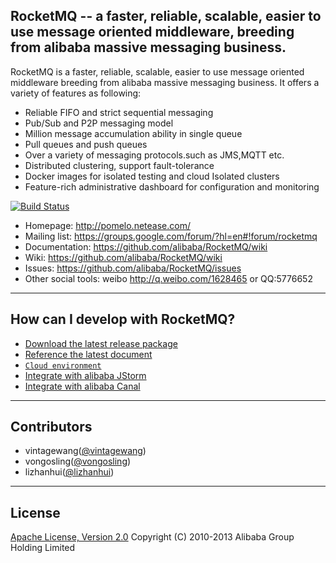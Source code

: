 ## RocketMQ -- a faster, reliable, scalable, easier to use message oriented middleware, breeding from alibaba massive messaging business. 

RocketMQ is a faster, reliable, scalable, easier to use message oriented middleware breeding from alibaba massive messaging business.
It offers a variety of features as following:

* Reliable FIFO and strict sequential messaging
* Pub/Sub and P2P messaging model
* Million message accumulation ability in single queue
* Pull queues and push queues
* Over a variety of messaging protocols.such as JMS,MQTT etc.
* Distributed clustering, support fault-tolerance
* Docker images for isolated testing and cloud Isolated clusters
* Feature-rich administrative dashboard for configuration and monitoring


[![Build Status](https://travis-ci.org/alibaba/RocketMQ.svg?branch=develop)](https://travis-ci.org/alibaba/RocketMQ)


* Homepage: <http://pomelo.netease.com/>
* Mailing list: <https://groups.google.com/forum/?hl=en#!forum/rocketmq>
* Documentation: <https://github.com/alibaba/RocketMQ/wiki>
* Wiki: <https://github.com/alibaba/RocketMQ/wiki>
* Issues: <https://github.com/alibaba/RocketMQ/issues>
* Other social tools: weibo <http://q.weibo.com/1628465> or QQ:5776652
 

----------

## How can I develop with RocketMQ?
* [Download the latest release package](https://github.com/alibaba/RocketMQ/releases)
* [Reference the latest document](https://github.com/alibaba/RocketMQ/issues/1)
* [`Cloud environment`](http://www.aliyun.com/product/ons)
* [Integrate with alibaba JStorm](https://github.com/alibaba/jstorm)
* [Integrate with alibaba Canal](https://github.com/alibaba/canal)

----------

## Contributors
* vintagewang([@vintagewang](https://github.com/vintagewang))
* vongosling([@vongosling](https://github.com/vongosling))
* lizhanhui([@lizhanhui](https://github.com/lizhanhui))

----------

## License
[Apache License, Version 2.0](http://www.apache.org/licenses/LICENSE-2.0.html) Copyright (C) 2010-2013 Alibaba Group Holding Limited



